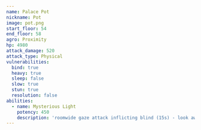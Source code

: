 ```yaml
---
name: Palace Pot
nickname: Pot
image: pot.png
start_floor: 54
end_floor: 58
agro: Proximity
hp: 4980
attack_damage: 520
attack_type: Physical
vulnerabilities:
  bind: true
  heavy: true
  sleep: false
  slow: true
  stun: true
  resolution: false
abilities:
  - name: Mysterious Light
    potency: 450
    description: 'roomwide gaze attack inflicting blind (15s) - look away'
---
```

